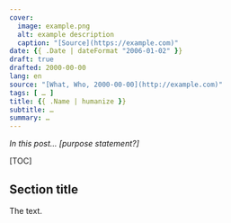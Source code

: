 ```yaml
---
cover:
  image: example.png
  alt: example description
  caption: "[Source](https://example.com)"
date: {{ .Date | dateFormat "2006-01-02" }}
draft: true
drafted: 2000-00-00
lang: en
source: "[What, Who, 2000-00-00](http://example.com)"
tags: [ … ]
title: {{ .Name | humanize }}
subtitle: …
summary: …
---
```


*In this post… [purpose statement?]*

[TOC]

## Section title

The text.
